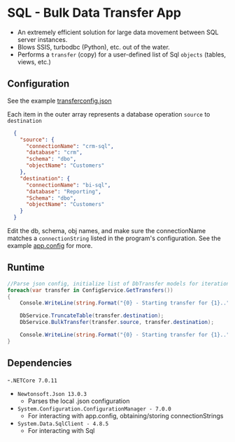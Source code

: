 # SQL - Bulk Data Transfer App
- An extremely efficient solution for large data movement between SQL server instances.
- Blows SSIS, turbodbc (Python), etc. out of the water.
- Performs a `transfer` (copy) for a user-defined list of Sql `objects` (tables, views, etc.)

## Configuration
See the example [transferconfig.json](example_config/transferconfig.json)

Each item in the outer array represents a database operation `source` to `destination`

```json
  {
    "source": {
      "connectionName": "crm-sql",
      "database": "crm",
      "schema": "dbo",
      "objectName": "Customers"
    },
    "destination": {
      "connectionName": "bi-sql",
      "database": "Reporting",
      "Schema": "dbo",
      "objectName": "Customers"
    }
  }
```
Edit the db, schema, obj names, and make sure the connectionName matches a `connectionString` listed in the program's configuration. 
See the example [app.config](example_config/app.config) for more. 

## Runtime

```csharp
//Parse json config, initialize list of DbTransfer models for iteration
foreach(var transfer in ConfigService.GetTransfers())
{
    Console.WriteLine(string.Format("{0} - Starting transfer for {1}..", DateTime.Now, transfer.source.objectName));

    DbService.TruncateTable(transfer.destination);
    DbService.BulkTransfer(transfer.source, transfer.destination);

    Console.WriteLine(string.Format("{0} - Starting transfer for {1}..", DateTime.Now, transfer.source.objectName));
}
```

## Dependencies 

-`.NETCore 7.0.11`
- `Newtonsoft.Json 13.0.3`
  - Parses the local .json configuration
- `System.Configuration.ConfigurationManager - 7.0.0`
  - For interacting with app.config, obtaining/storing connectionStrings
- `System.Data.SqlClient - 4.8.5`
  - For interacting with Sql
